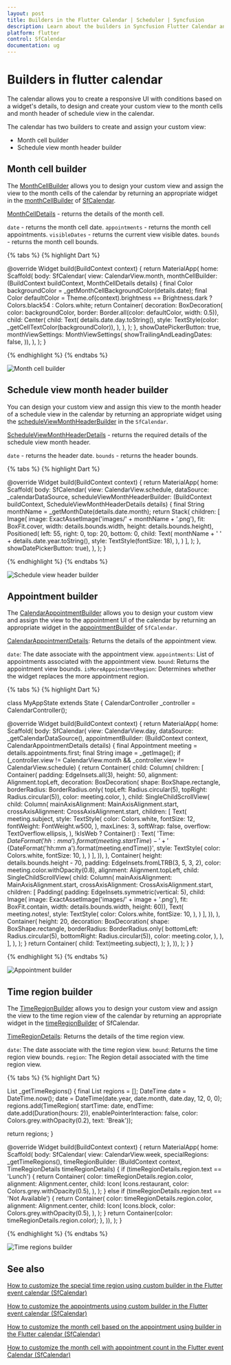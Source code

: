 ```yaml
---
layout: post
title: Builders in the Flutter Calendar | Scheduler | Syncfusion
description: Learn about the builders in Syncfusion Flutter Calendar and assigning custom widgets to calendar through builders
platform: flutter
control: SfCalendar
documentation: ug
---
```


# Builders in flutter calendar
The calendar allows you to create a responsive UI with conditions based on a widget's details, to design and create your custom view to the month cells and month header of schedule view in the calendar.

The calendar has two builders to create and assign your custom view:
* Month cell builder
* Schedule view month header builder

## Month cell builder
The [MonthCellBuilder](https://pub.dev/documentation/syncfusion_flutter_calendar/latest/calendar/MonthCellBuilder.html) allows you to design your custom view and assign the view to the month cells of the calendar by returning an appropriate widget in the [monthCellBuilder](https://pub.dev/documentation/syncfusion_flutter_calendar/latest/calendar/SfCalendar/monthCellBuilder.html) of [SfCalendar](https://pub.dev/documentation/syncfusion_flutter_calendar/latest/calendar/SfCalendar-class.html).

[MonthCellDetails](https://pub.dev/documentation/syncfusion_flutter_calendar/latest/calendar/MonthCellDetails-class.html) - returns the details of the month cell.

`date` - returns the month cell date.
`appointments` - returns the month cell appointments.
`visibleDates` - returns the current view visible dates.
`bounds` - returns the month cell bounds.


{% tabs %}
{% highlight Dart %}

@override
Widget build(BuildContext context) {
    return MaterialApp(
      home: Scaffold(
        body: SfCalendar(
            view: CalendarView.month,
            monthCellBuilder:
                (BuildContext buildContext, MonthCellDetails details) {
              final Color backgroundColor =
                  _getMonthCellBackgroundColor(details.date);
              final Color defaultColor =
                  Theme.of(context).brightness == Brightness.dark
                      ? Colors.black54
                      : Colors.white;
              return Container(
                decoration: BoxDecoration(
                    color: backgroundColor,
                    border: Border.all(color: defaultColor, width: 0.5)),
                child: Center(
                  child: Text(
                    details.date.day.toString(),
                    style: TextStyle(color: _getCellTextColor(backgroundColor)),
                  ),
                ),
              );
            },
            showDatePickerButton: true,
            monthViewSettings: MonthViewSettings(
              showTrailingAndLeadingDates: false,
            )),
      ),
    );
  }

{% endhighlight %}
{% endtabs %}

![Month cell builder](images/builder/month_cell_builder.png)

## Schedule view month header builder

You can design your custom view and assign this view to the month header of a schedule view in the calendar by returning an appropriate widget using the [scheduleViewMonthHeaderBuilder](https://pub.dev/documentation/syncfusion_flutter_calendar/latest/calendar/SfCalendar/scheduleViewMonthHeaderBuilder.html) in the `SfCalendar`.

[ScheduleViewMonthHeaderDetails](https://pub.dev/documentation/syncfusion_flutter_calendar/latest/calendar/ScheduleViewMonthHeaderDetails-class.html) - returns the required details of the schedule view month header.

`date` - returns the header date.
`bounds` - returns the header bounds.

{% tabs %}
{% highlight Dart %}

@override
Widget build(BuildContext context) {
  return MaterialApp(
    home: Scaffold(
      body: SfCalendar(
          view: CalendarView.schedule,
          dataSource: _calendarDataSource,
          scheduleViewMonthHeaderBuilder: (BuildContext buildContext,
              ScheduleViewMonthHeaderDetails details) {
            final String monthName = _getMonthDate(details.date.month);
            return Stack(
              children: [
                Image(
                    image: ExactAssetImage('images/' + monthName + '.png'),
                    fit: BoxFit.cover,
                    width: details.bounds.width,
                    height: details.bounds.height),
                Positioned(
                  left: 55,
                  right: 0,
                  top: 20,
                  bottom: 0,
                  child: Text(
                    monthName + ' ' + details.date.year.toString(),
                    style: TextStyle(fontSize: 18),
                  ),
                )
              ],
            );
          },
          showDatePickerButton: true),
    ),
  );
}

{% endhighlight %}
{% endtabs %}

![Schedule view header builder](images/builder/schedule_view_month_header_builder.png)

## Appointment builder
The [CalendarAppointmentBuilder](https://pub.dev/documentation/syncfusion_flutter_calendar/latest/calendar/CalendarAppointmentBuilder.html) allows you to design your custom view and assign the view to the appointment UI of the calendar by returning an appropriate widget in the [appointmentBuilder](https://pub.dev/documentation/syncfusion_flutter_calendar/latest/calendar/SfCalendar/appointmentBuilder.html) of `SfCalendar`.

[CalendarAppointmentDetails](https://pub.dev/documentation/syncfusion_flutter_calendar/latest/calendar/CalendarAppointmentDetails-class.html): Returns the details of the appointment view.


`date`: The date associate with the appointment view.
`appointments`: List of appointments associated with the appointment view.
`bound`: Returns the appointment view bounds.
`isMoreAppointmentRegion`: Determines whether the widget replaces the more appointment region.

{% tabs %}
{% highlight Dart %}

class MyAppState extends State<MyApp> {
  CalendarController _controller = CalendarController();

  @override
  Widget build(BuildContext context) {
    return MaterialApp(
      home: Scaffold(
          body: SfCalendar(
            view: CalendarView.day,
            dataSource: _getCalendarDataSource(),
            appointmentBuilder: (BuildContext context,
                CalendarAppointmentDetails details) {
              final Appointment meeting =
                  details.appointments.first;
              final String image = _getImage();
              if (_controller.view != CalendarView.month &&
                  _controller.view != CalendarView.schedule) {
                return Container(
                  child: Column(
                    children: [
                      Container(
                        padding: EdgeInsets.all(3),
                        height: 50,
                        alignment: Alignment.topLeft,
                        decoration: BoxDecoration(
                          shape: BoxShape.rectangle,
                          borderRadius: BorderRadius.only(
                              topLeft: Radius.circular(5),
                              topRight: Radius.circular(5)),
                          color: meeting.color,
                        ),
                        child: SingleChildScrollView(
                            child: Column(
                              mainAxisAlignment: MainAxisAlignment.start,
                              crossAxisAlignment: CrossAxisAlignment.start,
                              children: [
                                Text(
                                  meeting.subject,
                                  style: TextStyle(
                                    color: Colors.white,
                                    fontSize: 12,
                                    fontWeight: FontWeight.w500,
                                  ),
                                  maxLines: 3,
                                  softWrap: false,
                                  overflow: TextOverflow.ellipsis,
                                ),
                                !kIsWeb
                                    ? Container()
                                    : Text(
                                        'Time: ${DateFormat('hh:mm a').format(meeting.startTime)} - ' +
                                            '${DateFormat('hh:mm a').format(meeting.endTime)}',
                                        style: TextStyle(
                                          color: Colors.white,
                                          fontSize: 10,
                                        ),
                                      )
                              ],
                        )),
                      ),
                      Container(
                        height: details.bounds.height - 70,
                        padding: EdgeInsets.fromLTRB(3, 5, 3, 2),
                        color: meeting.color.withOpacity(0.8),
                        alignment: Alignment.topLeft,
                        child: SingleChildScrollView(
                            child: Column(
                              mainAxisAlignment: MainAxisAlignment.start,
                              crossAxisAlignment: CrossAxisAlignment.start,
                              children: [
                                Padding(
                                    padding: EdgeInsets.symmetric(vertical: 5),
                                    child: Image(
                                        image:
                                            ExactAssetImage('images/' + image + '.png'),
                                        fit: BoxFit.contain,
                                        width: details.bounds.width,
                                        height: 60)),
                                Text(
                                  meeting.notes!,
                                  style: TextStyle(
                                    color: Colors.white,
                                    fontSize: 10,
                                  ),
                                )
                              ],
                        )),
                      ),
                      Container(
                        height: 20,
                        decoration: BoxDecoration(
                          shape: BoxShape.rectangle,
                          borderRadius: BorderRadius.only(
                              bottomLeft: Radius.circular(5),
                              bottomRight: Radius.circular(5)),
                          color: meeting.color,
                        ),
                      ),
                    ],
                  ),
                );
              }
              return Container(
                child: Text(meeting.subject),
              );
            },
      )),
    );
  }
}

{% endhighlight %}
{% endtabs %}

![Appointment builder](images/builder/appointment-builder.png)


## Time region builder
The [TimeRegionBuilder](https://pub.dev/documentation/syncfusion_flutter_calendar/latest/calendar/TimeRegionBuilder.html) allows you to design your custom view and assign the view to the time region view of the calendar by returning an appropriate widget in the [timeRegionBuilder](https://pub.dev/documentation/syncfusion_flutter_calendar/latest/calendar/SfCalendar/timeRegionBuilder.html) of SfCalendar.

[TimeRegionDetails](https://pub.dev/documentation/syncfusion_flutter_calendar/latest/calendar/TimeRegionDetails-class.html): Returns the details of the time region view.

`date`: The date associate with the time region view.
`bound`: Returns the time region view bounds.
`region`: The Region detail associated with the time region view.

{% tabs %}
{% highlight Dart %}

List<TimeRegion> _getTimeRegions() {
  final List<TimeRegion> regions = <TimeRegion>[];
  DateTime date = DateTime.now();
  date = DateTime(date.year, date.month, date.day, 12, 0, 0);
  regions.add(TimeRegion(
      startTime: date,
      endTime: date.add(Duration(hours: 2)),
      enablePointerInteraction: false,
      color: Colors.grey.withOpacity(0.2),
      text: 'Break'));

  return regions;
}

@override
Widget build(BuildContext context) {
  return MaterialApp(
    home: Scaffold(
        body: SfCalendar(
      view: CalendarView.week,
      specialRegions: _getTimeRegions(),
      timeRegionBuilder:
          (BuildContext context, TimeRegionDetails timeRegionDetails) {
        if (timeRegionDetails.region.text == 'Lunch') {
          return Container(
            color: timeRegionDetails.region.color,
            alignment: Alignment.center,
            child: Icon(
              Icons.restaurant,
              color: Colors.grey.withOpacity(0.5),
            ),
          );
        } else if (timeRegionDetails.region.text == 'Not Available') {
          return Container(
            color: timeRegionDetails.region.color,
            alignment: Alignment.center,
            child: Icon(
              Icons.block,
              color: Colors.grey.withOpacity(0.5),
            ),
          );
        }
       return Container(color: timeRegionDetails.region.color);
      },
    )),
  );
}

{% endhighlight %}
{% endtabs %}

![Time regions builder](images/builder/timeregion-builder.png)

## See also


[How to customize the special time region using custom builder in the Flutter event calendar (SfCalendar)](https://www.syncfusion.com/kb/12192/how-to-customize-the-special-time-region-using-custom-builder-in-the-flutter-event-calendar)

[How to customize the appointments using custom builder in the Flutter event calendar (SfCalendar)](https://www.syncfusion.com/kb/12191/how-to-customize-the-appointments-using-custom-builder-in-the-flutter-event-calendar)

[How to customize the month cell based on the appointment using builder in the Flutter calendar (SfCalendar)](https://www.syncfusion.com/kb/12210/how-to-customize-the-month-cell-based-on-the-appointment-using-builder-in-the-flutter)

[How to customize the month cell with appointment count in the Flutter event Calendar (SfCalendar)](https://www.syncfusion.com/kb/12306/how-to-customize-the-month-cell-with-appointment-count-in-the-flutter-event-calendar)